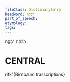 ```yaml
---
fileClass: DictionaryEntry
headword: רבֿקה
part_of_speech: 
etymology: 
tags: 
---
```

רבֿקה
רִבְקָה

CENTRAL
========

rifkⁱ {Birnbaum transcriptions}